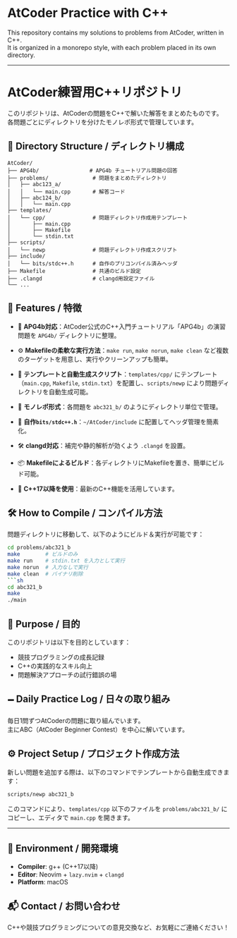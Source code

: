 # AtCoder Practice with C++

This repository contains my solutions to problems from AtCoder, written in C++.  
It is organized in a monorepo style, with each problem placed in its own directory.

---

# AtCoder練習用C++リポジトリ

このリポジトリは、AtCoderの問題をC++で解いた解答をまとめたものです。  
各問題ごとにディレクトリを分けたモノレポ形式で管理しています。

## 📂 Directory Structure / ディレクトリ構成

```
AtCoder/
├── APG4b/                # APG4b チュートリアル問題の回答
├── problems/              # 問題をまとめたディレクトリ
│   ├── abc123_a/
│   │   └── main.cpp       # 解答コード
│   ├── abc124_b/
│   │   └── main.cpp
├── templates/
│   └── cpp/               # 問題ディレクトリ作成用テンプレート
│       ├── main.cpp
│       ├── Makefile
│       └── stdin.txt
├── scripts/
│   └── newp               # 問題ディレクトリ作成スクリプト
├── include/
│   └── bits/stdc++.h      # 自作のプリコンパイル済みヘッダ
├── Makefile               # 共通のビルド設定
├── .clangd                # clangd用設定ファイル
└── ...
```

## 📌 Features / 特徴

- 📘 **APG4b対応**：AtCoder公式のC++入門チュートリアル「APG4b」の演習問題を `APG4b/` ディレクトリに整理。

- ⚙️ **Makefileの柔軟な実行方法**：`make run`, `make norun`, `make clean` など複数のターゲットを用意し、実行やクリーンアップも簡単。

- 🧰 **テンプレートと自動生成スクリプト**：`templates/cpp/` にテンプレート（`main.cpp`, `Makefile`, `stdin.txt`）を配置し、`scripts/newp` により問題ディレクトリを自動生成可能。

- 📁 **モノレポ形式**：各問題を `abc321_b/` のようにディレクトリ単位で管理。
- 🧠 **自作`bits/stdc++.h`**：`~/AtCoder/include` に配置してヘッダ管理を簡素化。
- 🛠️ **clangd対応**：補完や静的解析が効くよう `.clangd` を設置。
- 📦 **Makefileによるビルド**：各ディレクトリにMakefileを置き、簡単にビルド可能。
- 🚀 **C++17以降を使用**：最新のC++機能を活用しています。

## 🛠️ How to Compile / コンパイル方法

問題ディレクトリに移動して、以下のようにビルド＆実行が可能です：

```sh
cd problems/abc321_b
make        # ビルドのみ
make run    # stdin.txt を入力として実行
make norun  # 入力なしで実行
make clean  # バイナリ削除
```sh
cd abc321_b
make
./main
```

## 🎯 Purpose / 目的

このリポジトリは以下を目的としています：

- 競技プログラミングの成長記録
- C++の実践的なスキル向上
- 問題解決アプローチの試行錯誤の場

## 🗕️ Daily Practice Log / 日々の取り組み

毎日1問ずつAtCoderの問題に取り組んでいます。  
主にABC（AtCoder Beginner Contest）を中心に解いています。

## ⚙️ Project Setup / プロジェクト作成方法

新しい問題を追加する際は、以下のコマンドでテンプレートから自動生成できます：

```sh
scripts/newp abc321_b
```

このコマンドにより、`templates/cpp` 以下のファイルを `problems/abc321_b/` にコピーし、エディタで `main.cpp` を開きます。

---

## 🧠 Environment / 開発環境

- **Compiler**: g++ (C++17以降)
- **Editor**: Neovim + `lazy.nvim` + `clangd`
- **Platform**: macOS

## 📬 Contact / お問い合わせ

C++や競技プログラミングについての意見交換など、お気軽にご連絡ください！

